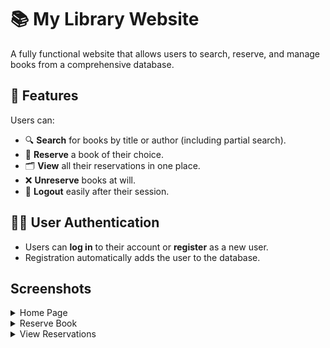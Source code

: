# 📚 My Library Website

A fully functional website that allows users to search, reserve, and manage books from a comprehensive database.

## 🌟 Features
Users can:
- 🔍 **Search** for books by title or author (including partial search).
- 📖 **Reserve** a book of their choice.
- 🗂️ **View** all their reservations in one place.
- ❌ **Unreserve** books at will.
- 🚪 **Logout** easily after their session.

## 🧑‍💻 User Authentication
- Users can **log in** to their account or **register** as a new user.
- Registration automatically adds the user to the database.

##  Screenshots
<!-- Home -->
<details>
  <summary>Home Page</summary>
  <img src="https://raw.githubusercontent.com/erdyn/MyWebsite/refs/heads/main/pictures/index1.png" alt="Home Page">
</details>

<!-- Reserve Book -->
<details>
  <summary>Reserve Book</summary>
  <img src="https://raw.githubusercontent.com/erdyn/MyWebsite/refs/heads/main/pictures/reserve.png" alt="Reserve Book">
</details>

<!-- View Reservations-->
<details>
  <summary>View Reservations</summary>
  <img src="https://raw.githubusercontent.com/erdyn/MyWebsite/refs/heads/main/pictures/viewReservations.png" alt="View Reservations">
</details>
